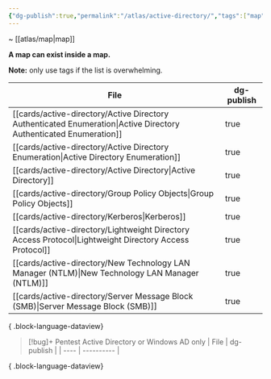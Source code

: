 ```yaml
---
{"dg-publish":true,"permalink":"/atlas/active-directory/","tags":["map"]}
---
```


~ [[atlas/map\|map]]

**A map can exist inside a map.**

**Note:** only use tags if the list is overwhelming.

| File                                                                                                                 | dg-publish |
| -------------------------------------------------------------------------------------------------------------------- | ---------- |
| [[cards/active-directory/Active Directory Authenticated Enumeration\|Active Directory Authenticated Enumeration]] | true       |
| [[cards/active-directory/Active Directory Enumeration\|Active Directory Enumeration]]                             | true       |
| [[cards/active-directory/Active Directory\|Active Directory]]                                                     | true       |
| [[cards/active-directory/Group Policy Objects\|Group Policy Objects]]                                             | true       |
| [[cards/active-directory/Kerberos\|Kerberos]]                                                                     | true       |
| [[cards/active-directory/Lightweight Directory Access Protocol\|Lightweight Directory Access Protocol]]           | true       |
| [[cards/active-directory/New Technology LAN Manager (NTLM)\|New Technology LAN Manager (NTLM)]]                   | true       |
| [[cards/active-directory/Server Message Block (SMB)\|Server Message Block (SMB)]]                                 | true       |

{ .block-language-dataview}

> [!bug]+ Pentest Active Directory or Windows AD only
>  | File | dg-publish |
> | ---- | ---------- |
> 
{ .block-language-dataview}

